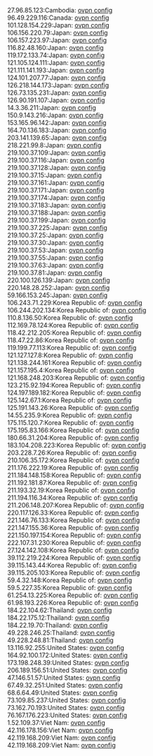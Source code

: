 27.96.85.123:Cambodia: [ovpn config](vpn/27_96_85_123.ovpn)  
96.49.229.116:Canada: [ovpn config](vpn/96_49_229_116.ovpn)  
101.128.154.229:Japan: [ovpn config](vpn/101_128_154_229.ovpn)  
106.156.220.79:Japan: [ovpn config](vpn/106_156_220_79.ovpn)  
106.157.223.97:Japan: [ovpn config](vpn/106_157_223_97.ovpn)  
116.82.48.160:Japan: [ovpn config](vpn/116_82_48_160.ovpn)  
119.172.133.74:Japan: [ovpn config](vpn/119_172_133_74.ovpn)  
121.105.124.111:Japan: [ovpn config](vpn/121_105_124_111.ovpn)  
121.111.141.193:Japan: [ovpn config](vpn/121_111_141_193.ovpn)  
124.101.207.77:Japan: [ovpn config](vpn/124_101_207_77.ovpn)  
126.218.144.173:Japan: [ovpn config](vpn/126_218_144_173.ovpn)  
126.73.135.231:Japan: [ovpn config](vpn/126_73_135_231.ovpn)  
126.90.191.107:Japan: [ovpn config](vpn/126_90_191_107.ovpn)  
14.3.36.211:Japan: [ovpn config](vpn/14_3_36_211.ovpn)  
150.9.143.216:Japan: [ovpn config](vpn/150_9_143_216.ovpn)  
153.165.96.142:Japan: [ovpn config](vpn/153_165_96_142.ovpn)  
164.70.136.183:Japan: [ovpn config](vpn/164_70_136_183.ovpn)  
203.141.139.65:Japan: [ovpn config](vpn/203_141_139_65.ovpn)  
218.221.99.8:Japan: [ovpn config](vpn/218_221_99_8.ovpn)  
219.100.37.109:Japan: [ovpn config](vpn/219_100_37_109.ovpn)  
219.100.37.116:Japan: [ovpn config](vpn/219_100_37_116.ovpn)  
219.100.37.128:Japan: [ovpn config](vpn/219_100_37_128.ovpn)  
219.100.37.15:Japan: [ovpn config](vpn/219_100_37_15.ovpn)  
219.100.37.161:Japan: [ovpn config](vpn/219_100_37_161.ovpn)  
219.100.37.171:Japan: [ovpn config](vpn/219_100_37_171.ovpn)  
219.100.37.174:Japan: [ovpn config](vpn/219_100_37_174.ovpn)  
219.100.37.183:Japan: [ovpn config](vpn/219_100_37_183.ovpn)  
219.100.37.188:Japan: [ovpn config](vpn/219_100_37_188.ovpn)  
219.100.37.199:Japan: [ovpn config](vpn/219_100_37_199.ovpn)  
219.100.37.225:Japan: [ovpn config](vpn/219_100_37_225.ovpn)  
219.100.37.25:Japan: [ovpn config](vpn/219_100_37_25.ovpn)  
219.100.37.30:Japan: [ovpn config](vpn/219_100_37_30.ovpn)  
219.100.37.53:Japan: [ovpn config](vpn/219_100_37_53.ovpn)  
219.100.37.55:Japan: [ovpn config](vpn/219_100_37_55.ovpn)  
219.100.37.63:Japan: [ovpn config](vpn/219_100_37_63.ovpn)  
219.100.37.81:Japan: [ovpn config](vpn/219_100_37_81.ovpn)  
220.100.126.139:Japan: [ovpn config](vpn/220_100_126_139.ovpn)  
220.148.28.252:Japan: [ovpn config](vpn/220_148_28_252.ovpn)  
59.166.153.245:Japan: [ovpn config](vpn/59_166_153_245.ovpn)  
106.243.71.229:Korea Republic of: [ovpn config](vpn/106_243_71_229.ovpn)  
106.244.202.134:Korea Republic of: [ovpn config](vpn/106_244_202_134.ovpn)  
110.8.136.50:Korea Republic of: [ovpn config](vpn/110_8_136_50.ovpn)  
112.169.78.124:Korea Republic of: [ovpn config](vpn/112_169_78_124.ovpn)  
118.42.212.205:Korea Republic of: [ovpn config](vpn/118_42_212_205.ovpn)  
118.47.22.86:Korea Republic of: [ovpn config](vpn/118_47_22_86.ovpn)  
119.199.77.113:Korea Republic of: [ovpn config](vpn/119_199_77_113.ovpn)  
121.127.127.8:Korea Republic of: [ovpn config](vpn/121_127_127_8.ovpn)  
121.138.244.161:Korea Republic of: [ovpn config](vpn/121_138_244_161.ovpn)  
121.157.195.4:Korea Republic of: [ovpn config](vpn/121_157_195_4.ovpn)  
121.168.248.203:Korea Republic of: [ovpn config](vpn/121_168_248_203.ovpn)  
123.215.92.194:Korea Republic of: [ovpn config](vpn/123_215_92_194.ovpn)  
124.197.189.182:Korea Republic of: [ovpn config](vpn/124_197_189_182.ovpn)  
125.142.67.1:Korea Republic of: [ovpn config](vpn/125_142_67_1.ovpn)  
125.191.143.26:Korea Republic of: [ovpn config](vpn/125_191_143_26.ovpn)  
14.55.235.9:Korea Republic of: [ovpn config](vpn/14_55_235_9.ovpn)  
175.115.120.7:Korea Republic of: [ovpn config](vpn/175_115_120_7.ovpn)  
175.195.83.166:Korea Republic of: [ovpn config](vpn/175_195_83_166.ovpn)  
180.66.31.204:Korea Republic of: [ovpn config](vpn/180_66_31_204.ovpn)  
183.104.208.223:Korea Republic of: [ovpn config](vpn/183_104_208_223.ovpn)  
203.228.7.26:Korea Republic of: [ovpn config](vpn/203_228_7_26.ovpn)  
210.106.35.172:Korea Republic of: [ovpn config](vpn/210_106_35_172.ovpn)  
211.176.222.19:Korea Republic of: [ovpn config](vpn/211_176_222_19.ovpn)  
211.184.148.158:Korea Republic of: [ovpn config](vpn/211_184_148_158.ovpn)  
211.192.181.87:Korea Republic of: [ovpn config](vpn/211_192_181_87.ovpn)  
211.193.32.19:Korea Republic of: [ovpn config](vpn/211_193_32_19.ovpn)  
211.194.116.34:Korea Republic of: [ovpn config](vpn/211_194_116_34.ovpn)  
211.206.148.207:Korea Republic of: [ovpn config](vpn/211_206_148_207.ovpn)  
220.117.126.33:Korea Republic of: [ovpn config](vpn/220_117_126_33.ovpn)  
221.146.76.133:Korea Republic of: [ovpn config](vpn/221_146_76_133.ovpn)  
221.147.155.36:Korea Republic of: [ovpn config](vpn/221_147_155_36.ovpn)  
221.150.197.154:Korea Republic of: [ovpn config](vpn/221_150_197_154.ovpn)  
222.107.31.230:Korea Republic of: [ovpn config](vpn/222_107_31_230.ovpn)  
27.124.142.108:Korea Republic of: [ovpn config](vpn/27_124_142_108.ovpn)  
39.112.219.224:Korea Republic of: [ovpn config](vpn/39_112_219_224.ovpn)  
39.115.143.44:Korea Republic of: [ovpn config](vpn/39_115_143_44.ovpn)  
39.115.205.103:Korea Republic of: [ovpn config](vpn/39_115_205_103.ovpn)  
59.4.32.148:Korea Republic of: [ovpn config](vpn/59_4_32_148.ovpn)  
59.5.227.35:Korea Republic of: [ovpn config](vpn/59_5_227_35.ovpn)  
61.254.13.225:Korea Republic of: [ovpn config](vpn/61_254_13_225.ovpn)  
61.98.193.226:Korea Republic of: [ovpn config](vpn/61_98_193_226.ovpn)  
184.22.104.62:Thailand: [ovpn config](vpn/184_22_104_62.ovpn)  
184.22.175.12:Thailand: [ovpn config](vpn/184_22_175_12.ovpn)  
184.22.19.70:Thailand: [ovpn config](vpn/184_22_19_70.ovpn)  
49.228.246.25:Thailand: [ovpn config](vpn/49_228_246_25.ovpn)  
49.228.248.81:Thailand: [ovpn config](vpn/49_228_248_81.ovpn)  
13.116.92.255:United States: [ovpn config](vpn/13_116_92_255.ovpn)  
164.92.100.172:United States: [ovpn config](vpn/164_92_100_172.ovpn)  
173.198.248.39:United States: [ovpn config](vpn/173_198_248_39.ovpn)  
206.189.156.51:United States: [ovpn config](vpn/206_189_156_51.ovpn)  
47.146.51.57:United States: [ovpn config](vpn/47_146_51_57.ovpn)  
67.49.32.251:United States: [ovpn config](vpn/67_49_32_251.ovpn)  
68.6.64.49:United States: [ovpn config](vpn/68_6_64_49.ovpn)  
73.109.85.237:United States: [ovpn config](vpn/73_109_85_237.ovpn)  
73.162.70.193:United States: [ovpn config](vpn/73_162_70_193.ovpn)  
76.167.176.223:United States: [ovpn config](vpn/76_167_176_223.ovpn)  
1.52.109.37:Viet Nam: [ovpn config](vpn/1_52_109_37.ovpn)  
42.116.178.156:Viet Nam: [ovpn config](vpn/42_116_178_156.ovpn)  
42.119.168.209:Viet Nam: [ovpn config](vpn/42_119_168_209.ovpn)  
42.119.168.209:Viet Nam: [ovpn config](vpn/42_119_168_209.ovpn)  
